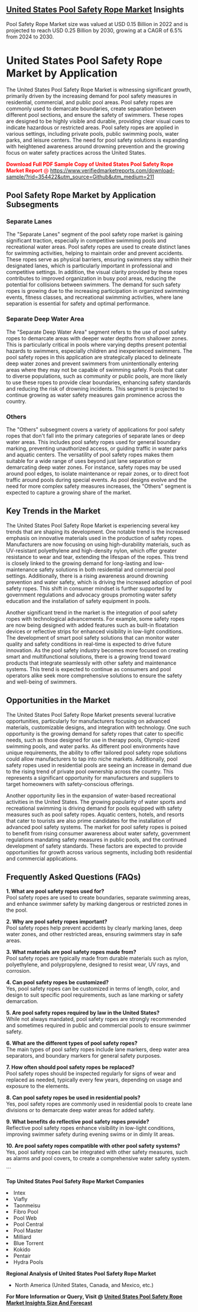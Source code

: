 <h2><a href="https://www.verifiedmarketreports.com/download-sample/?rid=354422&amp;utm_source=Github&amp;utm_medium=211" target="_blank">United States Pool Safety Rope Market</a> Insights</h2><p>Pool Safety Rope Market size was valued at USD 0.15 Billion in 2022 and is projected to reach USD 0.25 Billion by 2030, growing at a CAGR of 6.5% from 2024 to 2030.</p><p><h1>United States Pool Safety Rope Market by Application</h1><p>The United States Pool Safety Rope Market is witnessing significant growth, primarily driven by the increasing demand for pool safety measures in residential, commercial, and public pool areas. Pool safety ropes are commonly used to demarcate boundaries, create separation between different pool sections, and ensure the safety of swimmers. These ropes are designed to be highly visible and durable, providing clear visual cues to indicate hazardous or restricted areas. Pool safety ropes are applied in various settings, including private pools, public swimming pools, water parks, and leisure centers. The need for pool safety solutions is expanding with heightened awareness around drowning prevention and the growing focus on water safety practices across the United States. <p><span class=""><span style="color: #ff0000;"><strong>Download Full PDF Sample Copy of United States Pool Safety Rope Market Report</strong> @ </span><a href="https://www.verifiedmarketreports.com/download-sample/?rid=354422&amp;utm_source=Github&amp;utm_medium=211" target="_blank">https://www.verifiedmarketreports.com/download-sample/?rid=354422&amp;utm_source=Github&amp;utm_medium=211</a></span></p> <h2>Pool Safety Rope Market by Application Subsegments</h2><h3>Separate Lanes</h3><p>The "Separate Lanes" segment of the pool safety rope market is gaining significant traction, especially in competitive swimming pools and recreational water areas. Pool safety ropes are used to create distinct lanes for swimming activities, helping to maintain order and prevent accidents. These ropes serve as physical barriers, ensuring swimmers stay within their designated lanes, which is particularly important in professional and competitive settings. In addition, the visual clarity provided by these ropes contributes to improved organization in busy pool areas, reducing the potential for collisions between swimmers. The demand for such safety ropes is growing due to the increasing participation in organized swimming events, fitness classes, and recreational swimming activities, where lane separation is essential for safety and optimal performance.<h3>Separate Deep Water Area</h3><p>The "Separate Deep Water Area" segment refers to the use of pool safety ropes to demarcate areas with deeper water depths from shallower zones. This is particularly critical in pools where varying depths present potential hazards to swimmers, especially children and inexperienced swimmers. The pool safety ropes in this application are strategically placed to delineate deep water zones and prevent swimmers from unintentionally entering areas where they may not be capable of swimming safely. Pools that cater to diverse populations, such as community or public pools, are more likely to use these ropes to provide clear boundaries, enhancing safety standards and reducing the risk of drowning incidents. This segment is projected to continue growing as water safety measures gain prominence across the country.<h3>Others</h3><p>The "Others" subsegment covers a variety of applications for pool safety ropes that don't fall into the primary categories of separate lanes or deep water areas. This includes pool safety ropes used for general boundary marking, preventing unauthorized access, or guiding traffic in water parks and aquatic centers. The versatility of pool safety ropes makes them suitable for a wide range of uses beyond just lane separation or demarcating deep water zones. For instance, safety ropes may be used around pool edges, to isolate maintenance or repair zones, or to direct foot traffic around pools during special events. As pool designs evolve and the need for more complex safety measures increases, the "Others" segment is expected to capture a growing share of the market.<h2>Key Trends in the Market</h2><p>The United States Pool Safety Rope Market is experiencing several key trends that are shaping its development. One notable trend is the increased emphasis on innovative materials used in the production of safety ropes. Manufacturers are now focusing on using high-durability materials, such as UV-resistant polyethylene and high-density nylon, which offer greater resistance to wear and tear, extending the lifespan of the ropes. This trend is closely linked to the growing demand for long-lasting and low-maintenance safety solutions in both residential and commercial pool settings. Additionally, there is a rising awareness around drowning prevention and water safety, which is driving the increased adoption of pool safety ropes. This shift in consumer mindset is further supported by government regulations and advocacy groups promoting water safety education and the installation of safety equipment in pools.<p>Another significant trend in the market is the integration of pool safety ropes with technological advancements. For example, some safety ropes are now being designed with added features such as built-in floatation devices or reflective strips for enhanced visibility in low-light conditions. The development of smart pool safety solutions that can monitor water quality and safety conditions in real-time is expected to drive future innovation. As the pool safety industry becomes more focused on creating smart and multifunctional solutions, there is a growing trend toward products that integrate seamlessly with other safety and maintenance systems. This trend is expected to continue as consumers and pool operators alike seek more comprehensive solutions to ensure the safety and well-being of swimmers.<h2>Opportunities in the Market</h2><p>The United States Pool Safety Rope Market presents several lucrative opportunities, particularly for manufacturers focusing on advanced materials, customizable designs, and integration with technology. One such opportunity is the growing demand for safety ropes that cater to specific needs, such as those designed for use in therapy pools, Olympic-sized swimming pools, and water parks. As different pool environments have unique requirements, the ability to offer tailored pool safety rope solutions could allow manufacturers to tap into niche markets. Additionally, pool safety ropes used in residential pools are seeing an increase in demand due to the rising trend of private pool ownership across the country. This represents a significant opportunity for manufacturers and suppliers to target homeowners with safety-conscious offerings.<p>Another opportunity lies in the expansion of water-based recreational activities in the United States. The growing popularity of water sports and recreational swimming is driving demand for pools equipped with safety measures such as pool safety ropes. Aquatic centers, hotels, and resorts that cater to tourists are also prime candidates for the installation of advanced pool safety systems. The market for pool safety ropes is poised to benefit from rising consumer awareness about water safety, government regulations mandating safety measures in public pools, and the continued development of safety standards. These factors are expected to provide opportunities for growth across various segments, including both residential and commercial applications.<h2>Frequently Asked Questions (FAQs)</h2><p><strong>1. What are pool safety ropes used for?</strong><br> Pool safety ropes are used to create boundaries, separate swimming areas, and enhance swimmer safety by marking dangerous or restricted zones in the pool.</p><p><strong>2. Why are pool safety ropes important?</strong><br> Pool safety ropes help prevent accidents by clearly marking lanes, deep water zones, and other restricted areas, ensuring swimmers stay in safe areas.</p><p><strong>3. What materials are pool safety ropes made from?</strong><br> Pool safety ropes are typically made from durable materials such as nylon, polyethylene, and polypropylene, designed to resist wear, UV rays, and corrosion.</p><p><strong>4. Can pool safety ropes be customized?</strong><br> Yes, pool safety ropes can be customized in terms of length, color, and design to suit specific pool requirements, such as lane marking or safety demarcation.</p><p><strong>5. Are pool safety ropes required by law in the United States?</strong><br> While not always mandated, pool safety ropes are strongly recommended and sometimes required in public and commercial pools to ensure swimmer safety.</p><p><strong>6. What are the different types of pool safety ropes?</strong><br> The main types of pool safety ropes include lane markers, deep water area separators, and boundary markers for general safety purposes.</p><p><strong>7. How often should pool safety ropes be replaced?</strong><br> Pool safety ropes should be inspected regularly for signs of wear and replaced as needed, typically every few years, depending on usage and exposure to the elements.</p><p><strong>8. Can pool safety ropes be used in residential pools?</strong><br> Yes, pool safety ropes are commonly used in residential pools to create lane divisions or to demarcate deep water areas for added safety.</p><p><strong>9. What benefits do reflective pool safety ropes provide?</strong><br> Reflective pool safety ropes enhance visibility in low-light conditions, improving swimmer safety during evening swims or in dimly lit areas.</p><p><strong>10. Are pool safety ropes compatible with other pool safety systems?</strong><br> Yes, pool safety ropes can be integrated with other safety measures, such as alarms and pool covers, to create a comprehensive water safety system.</p>```</p><p><strong>Top United States Pool Safety Rope Market Companies</strong></p><div data-test-id=""><p><li>Intex</li><li> Viafly</li><li> Taonmeisu</li><li> Fibro Pool</li><li> Pool Web</li><li> Pool Central</li><li> Pool Master</li><li> Milliard</li><li> Blue Torrent</li><li> Kokido</li><li> Pentair</li><li> Hydra Pools</li></p><div><strong>Regional Analysis of&nbsp;United States Pool Safety Rope Market</strong></div><ul><li dir="ltr"><p dir="ltr">North America&nbsp;(United States, Canada, and Mexico, etc.)</p></li></ul><p><strong>For More Information or Query, Visit @&nbsp;</strong><strong><a href="https://www.verifiedmarketreports.com/product/pool-safety-rope-market/?utm_source=Github&amp;utm_medium=211" target="_blank">United States Pool Safety Rope Market Insights Size And Forecast</a></strong></p></div>
